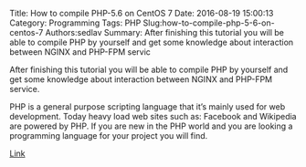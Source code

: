 Title: How to compile PHP-5.6 on CentOS 7
Date: 2016-08-19 15:00:13
Category: Programming
Tags: PHP
Slug:how-to-compile-php-5-6-on-centos-7
Authors:sedlav
Summary: After finishing this tutorial you will be able to compile PHP by yourself and get some knowledge about interaction between NGINX and PHP-FPM servic

> 
After finishing this tutorial you will be able to compile PHP by yourself and get some knowledge about interaction between NGINX and PHP-FPM service.

PHP is a general purpose scripting language that it’s mainly used for web development. Today heavy load web sites such as: Facebook and Wikipedia are powered by PHP. If you are new in the PHP world and you are looking a programming language for your project you will find.

[Link](http://www.librebyte.net/en/php/how-to-compile-php-5-6-on-centos-7/)
